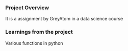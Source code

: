 ### Project Overview

 It is a assignment by GreyAtom in a data science course


### Learnings from the project

 Various functions in python



